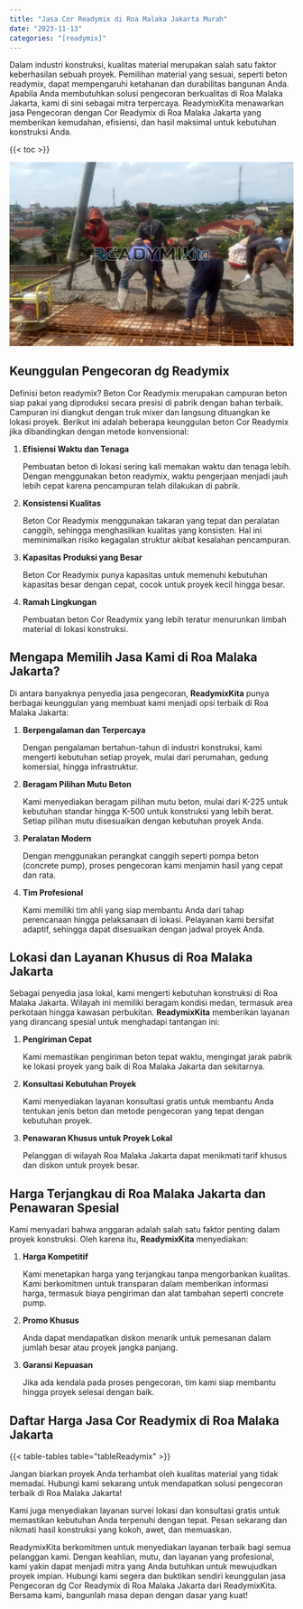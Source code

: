 ```yaml
---
title: "Jasa Cor Readymix di Roa Malaka Jakarta Murah"
date: "2023-11-13"
categories: "[readymix]"
---
```


Dalam industri konstruksi, kualitas material merupakan salah satu faktor keberhasilan sebuah proyek. Pemilihan material yang sesuai, seperti beton readymix, dapat mempengaruhi ketahanan dan durabilitas bangunan Anda. Apabila Anda membutuhkan solusi pengecoran berkualitas di Roa Malaka Jakarta, kami di sini sebagai mitra terpercaya. ReadymixKita menawarkan jasa Pengecoran dengan Cor Readymix di Roa Malaka Jakarta yang memberikan kemudahan, efisiensi, dan hasil maksimal untuk kebutuhan konstruksi Anda.

{{< toc >}}

![Jasa Cor Readymix di Roa Malaka Jakarta Murah](/images/readymix/cor-readymix-10.jpg)

## Keunggulan Pengecoran dg Readymix

Definisi beton readymix? Beton Cor Readymix merupakan campuran beton siap pakai yang diproduksi secara presisi di pabrik dengan bahan terbaik. Campuran ini diangkut dengan truk mixer dan langsung dituangkan ke lokasi proyek. Berikut ini adalah beberapa keunggulan beton Cor Readymix jika dibandingkan dengan metode konvensional:

1. **Efisiensi Waktu dan Tenaga**

   Pembuatan beton di lokasi sering kali memakan waktu dan tenaga lebih. Dengan menggunakan beton readymix, waktu pengerjaan menjadi jauh lebih cepat karena pencampuran telah dilakukan di pabrik.

2. **Konsistensi Kualitas**

   Beton Cor Readymix menggunakan takaran yang tepat dan peralatan canggih, sehingga menghasilkan kualitas yang konsisten. Hal ini meminimalkan risiko kegagalan struktur akibat kesalahan pencampuran.

3. **Kapasitas Produksi yang Besar**

   Beton Cor Readymix punya kapasitas untuk memenuhi kebutuhan kapasitas besar dengan cepat, cocok untuk proyek kecil hingga besar.

4. **Ramah Lingkungan**

   Pembuatan beton Cor Readymix yang lebih teratur menurunkan limbah material di lokasi konstruksi.

## Mengapa Memilih Jasa Kami di Roa Malaka Jakarta?

Di antara banyaknya penyedia jasa pengecoran, **ReadymixKita** punya berbagai keunggulan yang membuat kami menjadi opsi terbaik di Roa Malaka Jakarta:

1. **Berpengalaman dan Terpercaya**

   Dengan pengalaman bertahun-tahun di industri konstruksi, kami mengerti kebutuhan setiap proyek, mulai dari perumahan, gedung komersial, hingga infrastruktur.

2. **Beragam Pilihan Mutu Beton**

   Kami menyediakan beragam pilihan mutu beton, mulai dari K-225 untuk kebutuhan standar hingga K-500 untuk konstruksi yang lebih berat. Setiap pilihan mutu disesuaikan dengan kebutuhan proyek Anda.

3. **Peralatan Modern**

   Dengan menggunakan perangkat canggih seperti pompa beton (concrete pump), proses pengecoran kami menjamin hasil yang cepat dan rata.

4. **Tim Profesional**

   Kami memiliki tim ahli yang siap membantu Anda dari tahap perencanaan hingga pelaksanaan di lokasi. Pelayanan kami bersifat adaptif, sehingga dapat disesuaikan dengan jadwal proyek Anda.

## Lokasi dan Layanan Khusus di Roa Malaka Jakarta

Sebagai penyedia jasa lokal, kami mengerti kebutuhan konstruksi di Roa Malaka Jakarta. Wilayah ini memiliki beragam kondisi medan, termasuk area perkotaan hingga kawasan perbukitan. **ReadymixKita** memberikan layanan yang dirancang spesial untuk menghadapi tantangan ini:

1. **Pengiriman Cepat**

   Kami memastikan pengiriman beton tepat waktu, mengingat jarak pabrik ke lokasi proyek yang baik di Roa Malaka Jakarta dan sekitarnya.

2. **Konsultasi Kebutuhan Proyek**

   Kami menyediakan layanan konsultasi gratis untuk membantu Anda tentukan jenis beton dan metode pengecoran yang tepat dengan kebutuhan proyek.

3. **Penawaran Khusus untuk Proyek Lokal**

   Pelanggan di wilayah Roa Malaka Jakarta dapat menikmati tarif khusus dan diskon untuk proyek besar.

## Harga Terjangkau di Roa Malaka Jakarta dan Penawaran Spesial

Kami menyadari bahwa anggaran adalah salah satu faktor penting dalam proyek konstruksi. Oleh karena itu, **ReadymixKita** menyediakan:

1. **Harga Kompetitif**

   Kami menetapkan harga yang terjangkau tanpa mengorbankan kualitas. Kami berkomitmen untuk transparan dalam memberikan informasi harga, termasuk biaya pengiriman dan alat tambahan seperti concrete pump.

2. **Promo Khusus**

   Anda dapat mendapatkan diskon menarik untuk pemesanan dalam jumlah besar atau proyek jangka panjang.

3. **Garansi Kepuasan**

   Jika ada kendala pada proses pengecoran, tim kami siap membantu hingga proyek selesai dengan baik.

## Daftar Harga Jasa Cor Readymix di Roa Malaka Jakarta

{{< table-tables table="tableReadymix" >}}

Jangan biarkan proyek Anda terhambat oleh kualitas material yang tidak memadai. Hubungi kami sekarang untuk mendapatkan solusi pengecoran terbaik di Roa Malaka Jakarta!

Kami juga menyediakan layanan survei lokasi dan konsultasi gratis untuk memastikan kebutuhan Anda terpenuhi dengan tepat. Pesan sekarang dan nikmati hasil konstruksi yang kokoh, awet, dan memuaskan.

ReadymixKita berkomitmen untuk menyediakan layanan terbaik bagi semua pelanggan kami. Dengan keahlian, mutu, dan layanan yang profesional, kami yakin dapat menjadi mitra yang Anda butuhkan untuk mewujudkan proyek impian. Hubungi kami segera dan buktikan sendiri keunggulan jasa Pengecoran dg Cor Readymix di Roa Malaka Jakarta dari ReadymixKita. Bersama kami, bangunlah masa depan dengan dasar yang kuat!